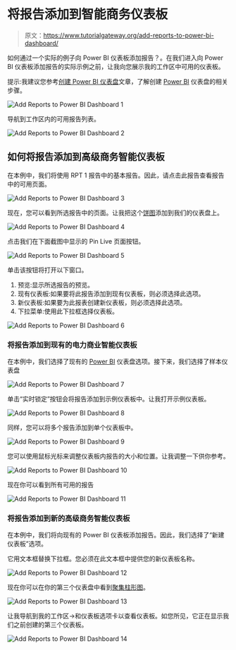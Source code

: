 # 将报告添加到智能商务仪表板

> 原文：<https://www.tutorialgateway.org/add-reports-to-power-bi-dashboard/>

如何通过一个实际的例子向 Power BI 仪表板添加报告？。在我们进入向 Power BI 仪表板添加报告的实际示例之前，让我向您展示我的工作区中可用的仪表板。

提示:我建议您参考[创建 Power BI 仪表盘](https://www.tutorialgateway.org/create-a-power-bi-dashboard/)文章，了解创建 [Power BI](https://www.tutorialgateway.org/power-bi-tutorial/) 仪表盘的相关步骤。

![Add Reports to Power BI Dashboard 1](img/7a2131551daf4ec0a2d85c72ed564f12.png)

导航到工作区内的可用报告列表。

![Add Reports to Power BI Dashboard 2](img/12e39d08068e6c5b8f5969152203c7b8.png)

## 如何将报告添加到高级商务智能仪表板

在本例中，我们将使用 RPT 1 报告中的基本报告。因此，请点击此报告查看报告中的可用页面。

![Add Reports to Power BI Dashboard 3](img/7bf777d591957cb16bd9f375b657e512.png)

现在，您可以看到所选报告中的页面。让我把这个[饼图](https://www.tutorialgateway.org/pie-chart-in-power-bi/)添加到我们的仪表盘上。

![Add Reports to Power BI Dashboard 4](img/71d8963b89d12086bddfc3768d4536dd.png)

点击我们在下面截图中显示的 Pin Live 页面按钮。

![Add Reports to Power BI Dashboard 5](img/00ebf6b0d9b7d3a96e158e097cbdc45f.png)

单击该按钮将打开以下窗口。

1.  预览:显示所选报告的预览。
2.  现有仪表板:如果要将此报告添加到现有仪表板，则必须选择此选项。
3.  新仪表板:如果要为此报表创建新仪表板，则必须选择此选项。
4.  下拉菜单:使用此下拉框选择仪表板。

![Add Reports to Power BI Dashboard 6](img/90a3b9752349c787a3a9b48cfef95716.png)

### 将报告添加到现有的电力商业智能仪表板

在本例中，我们选择了现有的 [Power BI](https://www.tutorialgateway.org/power-bi-tutorial/) 仪表盘选项。接下来，我们选择了样本仪表盘

![Add Reports to Power BI Dashboard 7](img/a2be9db83ca080c41be61a3371b910d1.png)

单击“实时锁定”按钮会将报告添加到示例仪表板中。让我打开示例仪表板。

![Add Reports to Power BI Dashboard 8](img/87f6e571252ad42c0bc4baa7f069578a.png)

同样，您可以将多个报告添加到单个仪表板中。

![Add Reports to Power BI Dashboard 9](img/68c297113b590f5e5b3245e877aa9c54.png)

您可以使用鼠标光标来调整仪表板内报告的大小和位置。让我调整一下供你参考。

![Add Reports to Power BI Dashboard 10](img/8ab28155182b4fcc61ce6eedd2d7df46.png)

现在你可以看到所有可用的报告

![Add Reports to Power BI Dashboard 11](img/c57f40a83ab08aadfac910990680f67a.png)

### 将报告添加到新的高级商务智能仪表板

在本例中，我们将向现有的 Power BI 仪表板添加报告。因此，我们选择了“新建仪表板”选项。

它用文本框替换下拉框。您必须在此文本框中提供您的新仪表板名称。

![Add Reports to Power BI Dashboard 12](img/42c031dd760669f247daa23792ec8cb3.png)

现在你可以在你的第三个仪表盘中看到[聚集柱形图](https://www.tutorialgateway.org/clustered-column-chart-in-power-bi/)。

![Add Reports to Power BI Dashboard 13](img/e62d8ff64ab32d795fddb4a6b004b746.png)

让我导航到我的工作区->和仪表板选项卡以查看仪表板。如您所见，它正在显示我们之前创建的第三个仪表板。

![Add Reports to Power BI Dashboard 14](img/c4885db0529a4e10355505b526ca3be6.png)